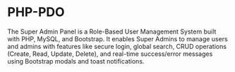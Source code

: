 # PHP-PDO
The Super Admin Panel is a Role-Based User Management System built with PHP, MySQL, and Bootstrap. It enables Super Admins to manage users and admins with features like secure login, global search, CRUD operations (Create, Read, Update, Delete), and real-time success/error messages using Bootstrap modals and toast notifications.
